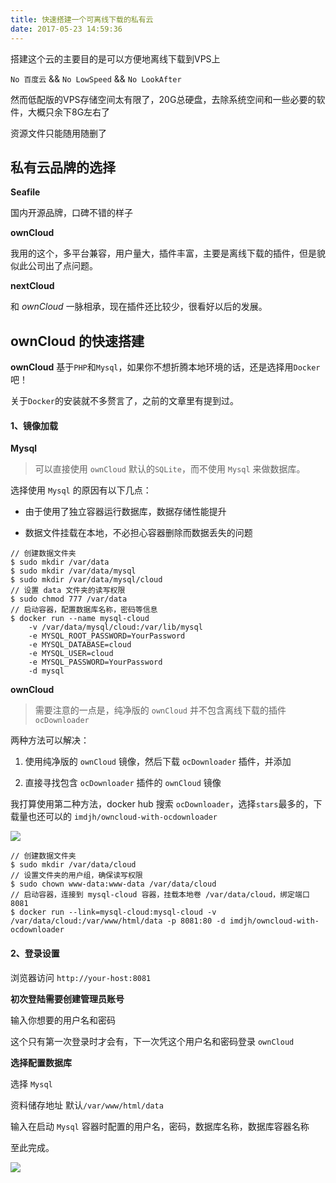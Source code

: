 ```yaml
---
title: 快速搭建一个可离线下载的私有云
date: 2017-05-23 14:59:36
---
```


搭建这个云的主要目的是可以方便地离线下载到VPS上

`No 百度云` && `No LowSpeed` && `No LookAfter`

然而低配版的VPS存储空间太有限了，20G总硬盘，去除系统空间和一些必要的软件，大概只余下8G左右了

资源文件只能随用随删了

<!--more-->

## 私有云品牌的选择

**Seafile**

国内开源品牌，口碑不错的样子

**ownCloud**

我用的这个，多平台兼容，用户量大，插件丰富，主要是离线下载的插件，但是貌似此公司出了点问题。

**nextCloud**

和 *ownCloud* 一脉相承，现在插件还比较少，很看好以后的发展。

## ownCloud 的快速搭建

**ownCloud** 基于`PHP`和`Mysql`，如果你不想折腾本地环境的话，还是选择用`Docker`吧！

关于`Docker`的安装就不多赘言了，之前的文章里有提到过。

#### 1、镜像加载

**Mysql**

> 可以直接使用 `ownCloud` 默认的`SQLite`，而不使用 `Mysql` 来做数据库。

选择使用 `Mysql` 的原因有以下几点：

* 由于使用了独立容器运行数据库，数据存储性能提升

* 数据文件挂载在本地，不必担心容器删除而数据丢失的问题

```
// 创建数据文件夹
$ sudo mkdir /var/data
$ sudo mkdir /var/data/mysql
$ sudo mkdir /var/data/mysql/cloud 
// 设置 data 文件夹的读写权限
$ sudo chmod 777 /var/data
// 启动容器，配置数据库名称，密码等信息
$ docker run --name mysql-cloud 
    -v /var/data/mysql/cloud:/var/lib/mysql 
    -e MYSQL_ROOT_PASSWORD=YourPassword 
    -e MYSQL_DATABASE=cloud 
    -e MYSQL_USER=cloud 
    -e MYSQL_PASSWORD=YourPassword 
    -d mysql
```

**ownCloud**

> 需要注意的一点是，纯净版的 `ownCloud` 并不包含离线下载的插件 `ocDownloader`

两种方法可以解决：

1. 使用纯净版的 `ownCloud` 镜像，然后下载 `ocDownloader` 插件，并添加

2. 直接寻找包含 `ocDownloader` 插件的 `ownCloud` 镜像

我打算使用第二种方法，docker hub 搜索 `ocDownloader`，选择`stars`最多的，下载量也还可以的 `imdjh/owncloud-with-ocdownloader`

![](http://ww1.sinaimg.cn/large/9eb6a82aly1ffvhsnpitwj20yx0ff0w3.jpg)

```
// 创建数据文件夹
$ sudo mkdir /var/data/cloud
// 设置文件夹的用户组，确保读写权限
$ sudo chown www-data:www-data /var/data/cloud
// 启动容器，连接到 mysql-cloud 容器，挂载本地卷 /var/data/cloud，绑定端口 8081
$ docker run --link=mysql-cloud:mysql-cloud -v /var/data/cloud:/var/www/html/data -p 8081:80 -d imdjh/owncloud-with-ocdownloader
```

#### 2、登录设置

浏览器访问 `http://your-host:8081`

**初次登陆需要创建管理员账号**

输入你想要的用户名和密码

这个只有第一次登录时才会有，下一次凭这个用户名和密码登录 `ownCloud`

**选择配置数据库**

选择 `Mysql`

资料储存地址 默认`/var/www/html/data`

输入在启动 `Mysql` 容器时配置的用户名，密码，数据库名称，数据库容器名称

至此完成。

![](http://ww1.sinaimg.cn/large/9eb6a82aly1ffvhmvc9cej20tv0c9q4d.jpg)

